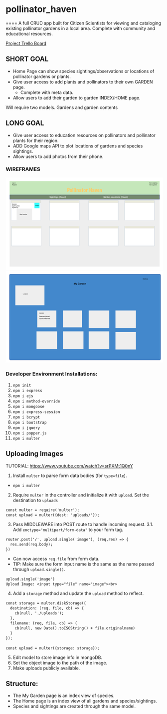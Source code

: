 # pollinator_haven
====
A full CRUD app built for Citizen Scientists for viewing and cataloging existing pollinator gardens in a local area. Complete with community and educational resources.

[Project Trello Board](https://trello.com/invite/b/GfFsJfUd/de7a97b7975b3a2a5402b3b51c150e28/pollinator-haven)

## SHORT GOAL

- Home Page can show species sightings/observations or locations of pollinator gardens or plants.
- Give user access to add plants and pollinators to their own GARDEN page.
  - Complete with meta data.
- Allow users to add their garden to garden INDEX/HOME page.

Will require two models. Gardens and garden contents

## LONG GOAL

- Give user access to education resources on pollinators and pollinator plants for their region.
- ADD Google maps API to plot locations of gardens and species sightings.
- Allow users to add photos from their phone.

### WIREFRAMES

![Wire Frame 1](./Images/home.png)
![Wire Frame 2](./Images/my_garden.png)

### Developer Environment Installations:
1. `npm init`
2. `npm i express`
3. `npm i ejs`
4. `npm i method-override`
5. `npm i mongoose`
6. `npm i express-session`
7. `npm i bcrypt`
8. `npm i bootstrap`
9. `npm i jquery`
10. `npm i popper.js`
11. `npm i multer`

## Uploading Images

TUTORIAL: https://www.youtube.com/watch?v=srPXMt1Q0nY

1. Install `multer` to parse form data bodies (for `type=file`).
* `npm i multer`
2. Require `multer` in the controller and initialize it with `upload`. Set the destination to `uploads`
```
const multer = require('multer');
const upload = multer({dest: 'uploads/'});

```
3. Pass MIDDLEWARE into POST route to handle incoming request.
3.1. Add `enctype="multipart/form-data"` to your form tag.
```
router.post('/', upload.single('image'), (req,res) => {
  res.send(req.body);
})
```
- Can now access `req.file` from form data.
- TIP: Make sure the form input name is the same as the name passed through `upload.single()`.
```
upload.single('image')
Upload Image: <input type="file" name="image"><br>
```
4. Add a `storage` method and update the `upload` method to reflect.
```
const storage = multer.diskStorage({
  destination: (req, file, cb) => {
    cb(null, './uploads');
  },
  filename: (req, file, cb) => {
    cb(null, new Date().toISOString() + file.originalname)
  }
});

const upload = multer({storage: storage});
```
5. Edit model to store image info in mongoDB.
6. Set the object image to the path of the image.
7. Make uploads publicly available.

## Structure:
- The My Garden page is an index view of species.
- The Home page is an index view of all gardens and species/sightings.
- Species and sightings are created through the same model.
